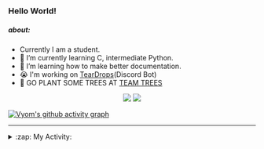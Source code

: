 ### Hello World!

##### about:
- Currently I am a student.
- 🌱 I’m currently learning C, intermediate Python.
- 🌱 I’m learning how to make better documentation.
- 😭 I'm working on [TearDrops](https://github.com/Vyvy-vi/TearDrops)(Discord Bot)
- 🌱 GO PLANT SOME TREES AT [TEAM TREES](https://teamtrees.org/)

<p align="center">
  <a href="https://twitter.com/Vyvy_viM"><img target="_blank" src="https://img.shields.io/badge/twitter%20@Vyvy_viM-0D95E8?style=for-the-badge&logo=twitter&logoColor=white"/></a> 
  <a href="https://vyvy-vi.github.io/portfolio"><img target="_blank" src="https://img.shields.io/badge/-I%27m_craving_for_open_source-green?style=for-the-badge&logo=github&logoColor=black"/></a> 
</p>

[![Vyom's github activity graph](https://activity-graph.herokuapp.com/graph?username=Vyvy-vi)](https://github.com/ashutosh00710/github-readme-activity-graph)

---
<details>
  <summary>:zap: My Activity:</summary>
  
<!--START_SECTION:waka-->
**I'm a Night 🦉** 

```text
🌞 Morning    34 commits     █░░░░░░░░░░░░░░░░░░░░░░░░   5.04% 
🌆 Daytime    217 commits    ████████░░░░░░░░░░░░░░░░░   32.15% 
🌃 Evening    245 commits    █████████░░░░░░░░░░░░░░░░   36.3% 
🌙 Night      179 commits    ██████░░░░░░░░░░░░░░░░░░░   26.52%

```
📅 **I'm Most Productive on Thursday** 

```text
Monday       97 commits     ███░░░░░░░░░░░░░░░░░░░░░░   14.37% 
Tuesday      83 commits     ███░░░░░░░░░░░░░░░░░░░░░░   12.3% 
Wednesday    131 commits    ████░░░░░░░░░░░░░░░░░░░░░   19.41% 
Thursday     140 commits    █████░░░░░░░░░░░░░░░░░░░░   20.74% 
Friday       40 commits     █░░░░░░░░░░░░░░░░░░░░░░░░   5.93% 
Saturday     78 commits     ███░░░░░░░░░░░░░░░░░░░░░░   11.56% 
Sunday       106 commits    ████░░░░░░░░░░░░░░░░░░░░░   15.7%

```


📊 **This Week I Spent My Time On** 

```text
🔥 Editors: 
Vim                      11 hrs 57 mins      █████████████████████████   100.0%

🐱‍💻 Projects: 
TEC-Discord-Automation   7 hrs 37 mins       ████████████████░░░░░░░░░   63.79% 
TheGame                  3 hrs 46 mins       ████████░░░░░░░░░░░░░░░░░   31.57% 
discourse-data           26 mins             █░░░░░░░░░░░░░░░░░░░░░░░░   3.71% 
Unknown Project          5 mins              ░░░░░░░░░░░░░░░░░░░░░░░░░   0.71% 
TearDrops                1 min               ░░░░░░░░░░░░░░░░░░░░░░░░░   0.22%

```


<!--END_SECTION:waka-->
</details>

